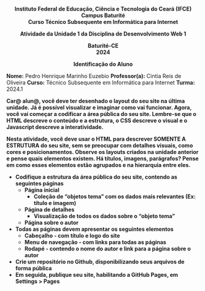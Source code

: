 <p align="center">
  <strong>
    Instituto Federal de Educação, Ciência e Tecnologia do Ceará (IFCE) <br>
    Campus Baturité <br>
    Curso Técnico Subsequente em Informática para Internet
  </strong>
</p>

<p align="center">
  <strong>
    Atividade da Unidade 1 da Disciplina de Desenvolvimento Web 1
  </strong>
</p>

<p align="center">
  <strong>
    Baturité-CE <br>
    2024
  </strong>
</p>

<p align="center">
  <strong>
    Identificação do Aluno
  </strong>
</p>

**Nome:** Pedro Henrique Marinho Euzebio
**Professor(a):** Cintia Reis de Oliveira
**Curso:** Técnico Subsequente em Informática para Internet
**Turma:** 2024.1

**Car@ alun@, você deve ter desenhado o layout do seu site na última unidade. Já é possível visualizar e imaginar como vai funcionar. Agora, você vai começar a codificar a área pública do seu site. Lembre-se que o HTML descreve o conteúdo e a estrutura, o CSS descreve o visual e o Javascript descreve a interatividade.**

**Nesta atividade, você deve usar o HTML para descrever SOMENTE A ESTRUTURA do seu site, sem se preocupar com detalhes visuais, como cores e posicionamentos. Observe os layouts criados na unidade anterior e pense quais elementos existem. Há títulos, imagens, parágrafos? Pense em como esses elementos estão agrupados e na hierarquia entre eles.**

- **Codifique a estrutura da área pública do seu site, contendo as seguintes páginas**
  - **Página inicial**
    - **Coleção de “objetos tema” com os dados mais relevantes (Ex: título e imagem)**
  - **Página de detalhes**
    - **Visualização de todos os dados sobre o “objeto tema”**
  - **Página sobre o autor**
- **Todas as páginas devem apresentar os seguintes elementos**
  - **Cabeçalho - com título e logo do site**
  - **Menu de navegação - com links para todas as páginas**
  - **Rodapé - contendo o nome do autor e link para a página sobre o autor**
- **Crie um repositório no Github, disponibilizando seus arquivos de forma pública**
- **Em seguida, publique seu site, habilitando a GitHub Pages, em Settings > Pages**
